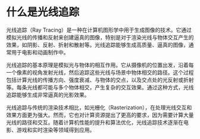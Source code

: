 # 什么是光线追踪

光线追踪（Ray Tracing）是一种在计算机图形学中用于生成图像的技术。它通过模拟光线的传播和反射来创建逼真的图像，特别是对于渲染光线与物体交互产生的效果，如阴影、反射、折射和散射等。光线追踪能够生成高质量、逼真的图像，通常用于电影和动画制作中。

光线追踪的基本原理是模拟光与物体的相互作用。它从摄像机的位置出发，沿着每一个像素的视角发射光线，然后追踪这些光线与场景中物体相交的路径。这个过程包括计算光线的传播方向、强度衰减、与物体的交点，以及交点处的光反射或折射等。每条光线都可能与多个物体相交，产生复杂的交互效果。通过这种方式，光线追踪能够生成非常逼真的光影效果。

光线追踪与传统的渲染技术相比，如光栅化（Rasterization），在处理光线交互和效果方面更为强大。然而，它也对计算资源提出了更高的要求，因为需要计算大量光线的路径和交互。随着计算机性能的提升和算法优化，光线追踪技术逐渐在电影、游戏和实时渲染等领域得到应用。
